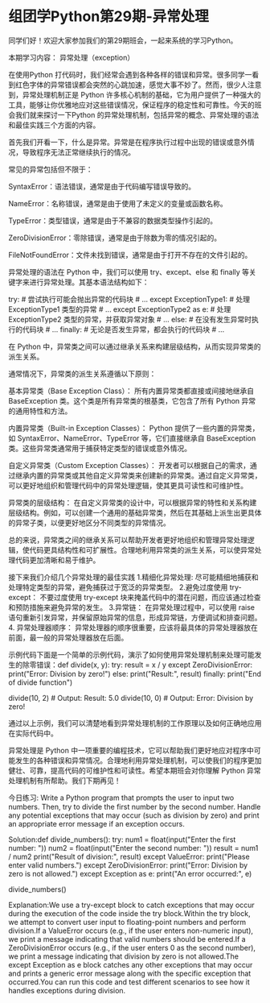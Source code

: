 # 组团学Python第29期-异常处理

同学们好！欢迎大家参加我们的第29期班会，一起来系统的学习Python。

本期学习内容： 异常处理（exception）

在使用Python 打代码时，我们经常会遇到各种各样的错误和异常。很多同学一看到红色字体的异常错误都会突然的心跳加速，感觉大事不妙了。然而，很少人注意到，异常处理机制正是 Python 许多核心机制的基础，它为用户提供了一种强大的工具，能够让你优雅地应对这些错误情况，保证程序的稳定性和可靠性。今天的班会我们就来探讨一下Python 的异常处理机制，包括异常的概念、异常处理的语法和最佳实践三个方面的内容。

首先我们开看一下，什么是异常。异常是在程序执行过程中出现的错误或意外情况，导致程序无法正常继续执行的情况。

常见的异常包括但不限于：

SyntaxError：语法错误，通常是由于代码编写错误导致的。

NameError：名称错误，通常是由于使用了未定义的变量或函数名称。

TypeError：类型错误，通常是由于不兼容的数据类型操作引起的。

ZeroDivisionError：零除错误，通常是由于除数为零的情况引起的。

FileNotFoundError：文件未找到错误，通常是由于打开不存在的文件引起的。

异常处理的语法在 Python 中，我们可以使用 try、except、else 和 finally 等关键字来进行异常处理。其基本语法结构如下：

try:
    # 尝试执行可能会抛出异常的代码块
    # ...
except ExceptionType1:
    # 处理 ExceptionType1 类型的异常
    # ...
except ExceptionType2 as e:
    # 处理 ExceptionType2 类型的异常，并获取异常对象
    # ...
else:
    # 在没有发生异常时执行的代码块
    # ...
finally:
    # 无论是否发生异常，都会执行的代码块
    # ...

在 Python 中，异常类之间可以通过继承关系来构建层级结构，从而实现异常类的派生关系。

通常情况下，异常类的派生关系遵循以下原则：

基本异常类（Base Exception Class）： 所有内置异常类都直接或间接地继承自 BaseException 类。这个类是所有异常类的根基类，它包含了所有 Python 异常的通用特性和方法。

内置异常类（Built-in Exception Classes）： Python 提供了一些内置的异常类，如 SyntaxError、NameError、TypeError 等，它们直接继承自 BaseException 类。这些异常类通常用于捕获特定类型的错误或意外情况。

自定义异常类（Custom Exception Classes）： 开发者可以根据自己的需求，通过继承内置的异常类或其他自定义异常类来创建新的异常类。通过自定义异常类，可以更好地组织和管理代码中的异常处理逻辑，使其更具可读性和可维护性。

异常类的层级结构： 在自定义异常类的设计中，可以根据异常的特性和关系构建层级结构。例如，可以创建一个通用的基础异常类，然后在其基础上派生出更具体的异常子类，以便更好地区分不同类型的异常情况。

总的来说，异常类之间的继承关系可以帮助开发者更好地组织和管理异常处理逻辑，使代码更具结构性和可扩展性。合理地利用异常类的派生关系，可以使异常处理代码更加清晰和易于维护。

接下来我们介绍几个异常处理的最佳实践
1.精细化异常处理: 尽可能精细地捕获和处理特定类型的异常，避免捕获过于宽泛的异常类型。
2.避免过度使用 try-except： 不要过度使用 try-except 块来掩盖代码中的潜在问题，而应该通过检查和预防措施来避免异常的发生。
3.异常链： 在异常处理过程中，可以使用 raise 语句重新引发异常，并保留原始异常的信息，形成异常链，方便调试和排查问题。
4. 异常处理器顺序： 异常处理器的顺序很重要，应该将最具体的异常处理器放在前面，最一般的异常处理器放在后面。

示例代码下面是一个简单的示例代码，演示了如何使用异常处理机制来处理可能发生的除零错误：def divide(x, y):
    try:
        result = x / y
    except ZeroDivisionError:
        print("Error: Division by zero!")
    else:
        print("Result:", result)
    finally:
        print("End of divide function")

divide(10, 2)  # Output: Result: 5.0
divide(10, 0)  # Output: Error: Division by zero!

通过以上示例，我们可以清楚地看到异常处理机制的工作原理以及如何正确地应用在实际代码中。

异常处理是 Python 中一项重要的编程技术，它可以帮助我们更好地应对程序中可能发生的各种错误和异常情况。合理地利用异常处理机制，可以使我们的程序更加健壮、可靠，提高代码的可维护性和可读性。希望本期班会对你理解 Python 异常处理机制有所帮助。我们下期再见！

今日练习:
Write a Python program that prompts the user to input two numbers. Then, try to divide the first number by the second number. Handle any potential exceptions that may occur (such as division by zero) and print an appropriate error message if an exception occurs.

Solution:def 
divide_numbers():
    try:
        num1 = float(input("Enter the first number: "))
        num2 = float(input("Enter the second number: "))
        result = num1 / num2
        print("Result of division:", result)
    except ValueError:
        print("Please enter valid numbers.")
    except ZeroDivisionError:
        print("Error: Division by zero is not allowed.")
    except Exception as e:
        print("An error occurred:", e)

divide_numbers()


Explanation:We use a try-except block to catch exceptions that may occur during the execution of the code inside the try block.Within the try block, we attempt to convert user input to floating-point numbers and perform division.If a ValueError occurs (e.g., if the user enters non-numeric input), we print a message indicating that valid numbers should be entered.If a ZeroDivisionError occurs (e.g., if the user enters 0 as the second number), we print a message indicating that division by zero is not allowed.The except Exception as e block catches any other exceptions that may occur and prints a generic error message along with the specific exception that occurred.You can run this code and test different scenarios to see how it handles exceptions during division.